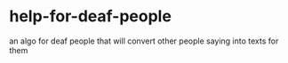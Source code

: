 # help-for-deaf-people
an algo for deaf people that will convert other people saying into texts for them
